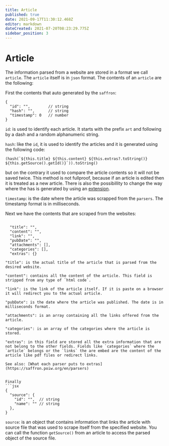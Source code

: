 ```yaml
---
title: Article
published: true
date: 2021-09-17T11:30:12.468Z
editor: markdown
dateCreated: 2021-07-20T08:23:29.775Z
sidebar_position: 3
---
```


# Article
The information parsed from a website are stored in a format we call `article`. The `article` itself is in `json` format. The contents of an `article` are the following:

First the contents that auto generated by the `saffron`:
```
{
  "id": "",        // string
  "hash": "",      // string
  "timestamp": 0   // number
}
```

`id`: is used to identify each article. It starts with the prefix `art` and following by a dash and a random alphanumeric string.

`hash`: like the `id`, it is used to identify the articles and it is generated using the following code:
```
(hash(`${this.title} ${this.content} ${this.extras?.toString()} ${this.getSource().getId()}`)).toString()
```
but on the contrary it used to compare the article contents so it will not be saved twice. This method is not fullproof, because if an article is edited then it is treated as a new article. There is also the possibillity to change the way where the has is generated  by using an [extension](http://saffron.poiw.org/en/extensions#article-hash).

`timestamp`: is the date where the article was scrapped from the `parsers`. The timestamp format is in milliseconds.

Next we have the contents that are scraped from the websites:
```

  "title": "",
  "content": "",
  "link": "",
  "pubDate": "",
  "attachments": [],
  "categories": [],
  "extras": {}

```
```
"title": is the actual title of the article that is parsed from the desired website.

"content": contains all the content of the article. This field is stripped from any type of `html code`.

"link": is the link of the article itself. If it is paste on a browser it will redirect you to the actual article.

"pubDate": is the date where the article was published. The date is in milliseconds format.

"attachments": is an array containing all the links offered from the article.

"categories": is an array of the categories where the article is stored.

"extras": in this field are stored all the extra information that are not belong to the other fields. Fields like `categories` where the `article` belongs or the `links` the are embed are the content of the article like pdf files or redirect links. 

See also: [What each parser puts to extras](https://saffron.poiw.org/en/parsers)


Finally
```jsx
{
  "source": {
  	"id": "",  // string
    "name": "" // string
  },
}
```

`source`: is an object that contains information that links the article with source file that was used to scrape itself from the specified website. You can call the function `getSource()` from an article to access the parsed object of the source file.

